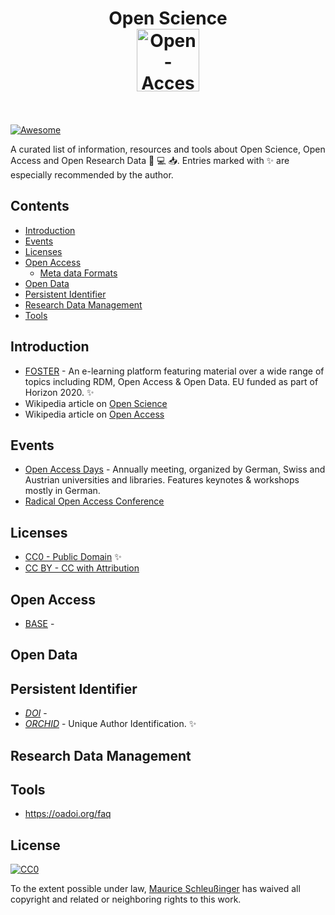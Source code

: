 <h1 align="center"> Open Science
    <br>
    <img width="100" src="https://upload.wikimedia.org/wikipedia/commons/2/25/Open_Access_logo_PLoS_white.svg" alt="Open-Access-Logo">
    <br>
    <br>
</h1>

[![Awesome](https://cdn.rawgit.com/sindresorhus/awesome/d7305f38d29fed78fa85652e3a63e154dd8e8829/media/badge.svg)](https://github.com/sindresorhus/awesome)

A curated list of information, resources and tools about Open Science, Open Access and Open Research Data 🔬‍ 💻 📥.
Entries marked with ✨ are especially recommended by the author.
<br>

## Contents
- [Introduction](#Introduction)
- [Events](#events)
- [Licenses](#licenses)
- [Open Access](#open-access)
    + [Meta data Formats](meta-data-formats)
- [Open Data](#open-data)
- [Persistent Identifier](#persistent-identifier)
- [Research Data Management](#research-data-management)
- [Tools](#tools)

## Introduction

- [FOSTER](https://www.fosteropenscience.eu/) - An e-learning platform featuring material over a wide range of topics including RDM, Open Access & Open Data. EU funded as part of Horizon 2020. ✨
- Wikipedia article on [Open Science](https://en.wikipedia.org/wiki/Open_science)
- Wikipedia article on [Open Access](https://en.wikipedia.org/wiki/Open_access)


## Events

- [Open Access Days](open-access.net/community/open-access-tage/) - Annually meeting, organized by German, Swiss and Austrian universities and libraries. Features keynotes & workshops mostly in German.
- [Radical Open Access Conference](https://radicalopenaccess.disruptivemedia.org.uk/)

## Licenses
- [CC0 - Public Domain](https://creativecommons.org/publicdomain/zero/1.0/) ✨
- [CC BY - CC with Attribution](https://creativecommons.org/licenses/by/4.0/) 

## Open Access
- [BASE](https://www.base-search.net/) - 



## Open Data
 
## Persistent Identifier
- [*DOI*](https://doi.org/) - 
- [*ORCHID*](https://orcid.org/) - Unique Author Identification. ✨

## Research Data Management

## Tools 
- https://oadoi.org/faq

## License

[![CC0](http://mirrors.creativecommons.org/presskit/buttons/88x31/svg/cc-zero.svg)](https://creativecommons.org/publicdomain/zero/1.0/)

To the extent possible under law, [Maurice Schleußinger](https://schleussinger.com) has waived all copyright and related or neighboring rights to this work.
